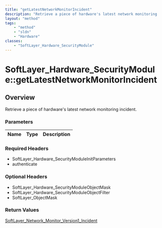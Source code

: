 ```yaml
---
title: "getLatestNetworkMonitorIncident"
description: "Retrieve a piece of hardware's latest network monitoring incident."
layout: "method"
tags:
    - "method"
    - "sldn"
    - "Hardware"
classes:
    - "SoftLayer_Hardware_SecurityModule"
---
```

# SoftLayer_Hardware_SecurityModule::getLatestNetworkMonitorIncident
## Overview 
Retrieve a piece of hardware's latest network monitoring incident.

### Parameters 
|Name | Type | Description |
| --- | --- | --- |


### Required Headers
* SoftLayer_Hardware_SecurityModuleInitParameters
* authenticate

### Optional Headers
* SoftLayer_Hardware_SecurityModuleObjectMask
* SoftLayer_Hardware_SecurityModuleObjectFilter
* SoftLayer_ObjectMask

### Return Values
<a href='/reference/datatypes/SoftLayer_Network_Monitor_Version1_Incident'>SoftLayer_Network_Monitor_Version1_Incident </a>

